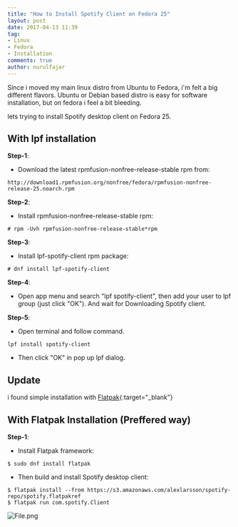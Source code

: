 ```yaml
---
title: "How to Install Spotify Client on Fedora 25"
layout: post
date: 2017-04-13 11:39
tag:
- Linux
- Fedora
- Installation
comments: true
author: nurulfajar
---
```


Since i moved my main linux distro from Ubuntu to Fedora, i'm felt a big different flavors. Ubuntu or Debian based distro is easy for software installation, but on fedora i feel a bit bleeding.

lets trying to install Spotify desktop client on Fedora 25.

## With lpf installation
**Step-1**:
* Download the latest rpmfusion-nonfree-release-stable rpm from:
```
http://download1.rpmfusion.org/nonfree/fedora/rpmfusion-nonfree-release-25.noarch.rpm
```

**Step-2**:
* Install rpmfusion-nonfree-release-stable rpm:
```
# rpm -Uvh rpmfusion-nonfree-release-stable*rpm
```

**Step-3**:
* Install lpf-spotify-client rpm package:
```
# dnf install lpf-spotify-client
```

**Step-4**:
* Open app menu and search "lpf spotify-client", then add your user to lpf group (just click "OK"). And wait for Downloading Spotify client.

**Step-5**:
* Open terminal and follow command.
```
lpf install spotify-client
```
* Then click "OK" in pop up lpf dialog.

## Update
i found simple installation with [Flatpak](http://flatpak.org){:target="_blank"}

## With Flatpak Installation (Preffered way)
**Step-1**:
* Install Flatpak framework:
```
$ sudo dnf install flatpak
```

* Then build and install Spotify desktop client:
```
$ flatpak install --from https://s3.amazonaws.com/alexlarsson/spotify-repo/spotify.flatpakref
$ flatpak run com.spotify.Client
```

![File.png]({{images.baseurl}}/assets/images/spotify-fedora.png)
